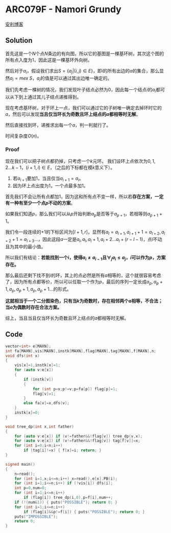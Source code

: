 # ARC079F - Namori Grundy
[安利博客](https://blog.csdn.net/xmr_pursue_dreams/article/details/111868414)
## Solution

首先这是一个$N$个点$N$条边的有向图，所以它的基图是一棵基环树，其次这个图的所有点入度为$1$，因此这是一棵基环外向树。

然后对于$a_i$，假设我们求出$S=\{a_j|(i,j)\in E\}$，即$i$的所有出边的$a$的集合，那么显然$a_i=mex\;S$，$a_i$的值是可以通过其出边唯一确定的。

我们先考虑一棵树的情况，我们发现叶子结点必然为$0$，因此每一个结点$i$的$a_i$都可以从下到上通过其儿子结点递推得到。

现在考虑基环树，对于环上一点，我们可以通过它的子树唯一确定去掉环时它的$a$，然后可以发现**当且仅当环长为奇数且环上结点的$a$都相等时无解**。

然后直接找到环，递推求出每一个$a$，判一判就行了。

时间复杂度$O(n)$。
### Proof 
现在我们可以把子树点都扔掉，只考虑一个$k$元环。
我们设环上点依次为$0,1,2...k-1$，$(i+1,i)\in E$，（之后的下标都在模$k$意义下）。
1. 若$a_{i+1}$要加$1$，当且仅当$a_{i+1}=a_i$。
2. 因为环上点出度为$1$，一个点最多加$1$。

首先我们不会让所有点都加$1$，因为这和所有点不变一样，所以若**存在方案，一定有一种有至少一个点$p$不动的方案**。

如果我们知道$p$，那么我们可以从$p$开始判断$a_p$是否等于$a_{p+1}$，若相等则$a_{p+1}+1$。

我们令一段连续的$+1$的下标区间为$[l+1,r]$，显然有$a_{l}=a_{l+1},a_{l+1}+1=a_{l+2},a_{l+2}+1=a_{l+3}...$，因此这段$a$一定是$a_l,a_l,a_l+1,a_l+2...a_l+(r-l-1)$，点$l$不动且为其中的最小值。

所以我们有结论：**若能找到一个$i$，使得$a_i\not = a_{i-1}$且$\forall_j a_i\leq a_j$，$i$可以作为$p$，方案存在。**

那么最后还剩下找不到$i$的环，其上的点必然是所有$a$相等的，这个就很容易考虑了，因为所有点都等价，所以可以任取一个作为$p$，最后的序列一定长成$a_p,a_p+1,a_p,a_p+1,a_p,a_{p}+1...$的形式。

**这就相当于一个二分图染色，只有当$k$为奇数时，存在相邻两个$a$相等，不合法；当$a$为偶数时存在合法方案。**

综上，当且当且仅当环长为奇数且环上结点的$a$都相等时无解。
## Code

```cpp
vector<int> e[MAXN];
int fa[MAXN],vis[MAXN],instk[MAXN],flag[MAXN],tag[MAXN],f[MAXN],n;
void dfs(int x)
{
	vis[x]=1,instk[x]=1;
	for (auto v:e[x])
	{
		if (instk[v]) 
		{
			for (int p=x;p!=v;p=fa[p]) flag[p]=1;
			flag[v]=1;
		}
		else fa[v]=x,dfs(v);
	}
	instk[x]=0;
}

void tree_dp(int x,int father)
{
	for (auto v:e[x]) if (v!=father&&!flag[v]) tree_dp(v,x);
	for (auto v:e[x]) if (v!=father&&!flag[v]) tag[f[v]]=x;
	for (int i=0;i<n;i++) 
		if (tag[i]!=x) { f[x]=i; return; }
}

signed main()
{
	n=read();
	for (int i=1,x;i<=n;i++) x=read(),e[x].PB(i);
	for (int i=1;i<=n;i++) if (!vis[i]) dfs(i);
	int p=0,num=0;
	for (int i=1;i<=n;i++) 
		if (flag[i]) tree_dp(i,0),p=f[i],num++;
	if (!(num&1)) { puts("POSSIBLE"); return 0; } 
	for (int i=1;i<=n;i++)
		if (flag[i]&&p!=f[i]) { puts("POSSIBLE"); return 0; }
	puts("IMPOSSIBLE");
	return 0;
}


```
